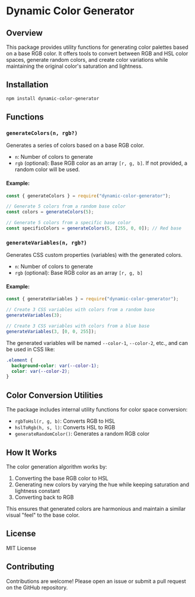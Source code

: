 # Dynamic Color Generator

## Overview

This package provides utility functions for generating color palettes based on a base RGB color. It offers tools to convert between RGB and HSL color spaces, generate random colors, and create color variations while maintaining the original color's saturation and lightness.

## Installation

```bash
npm install dynamic-color-generator
```

## Functions

### `generateColors(n, rgb?)`

Generates a series of colors based on a base RGB color.

- `n`: Number of colors to generate
- `rgb` (optional): Base RGB color as an array `[r, g, b]`. If not provided, a random color will be used.

#### Example:

```javascript
const { generateColors } = require("dynamic-color-generator");

// Generate 5 colors from a random base color
const colors = generateColors(5);

// Generate 5 colors from a specific base color
const specificColors = generateColors(5, [255, 0, 0]); // Red base
```

### `generateVariables(n, rgb?)`

Generates CSS custom properties (variables) with the generated colors.

- `n`: Number of colors to generate
- `rgb` (optional): Base RGB color as an array `[r, g, b]`

#### Example:

```javascript
const { generateVariables } = require("dynamic-color-generator");

// Create 3 CSS variables with colors from a random base
generateVariables(3);

// Create 3 CSS variables with colors from a blue base
generateVariables(3, [0, 0, 255]);
```

The generated variables will be named `--color-1`, `--color-2`, etc., and can be used in CSS like:

```css
.element {
  background-color: var(--color-1);
  color: var(--color-2);
}
```

## Color Conversion Utilities

The package includes internal utility functions for color space conversion:

- `rgbToHsl(r, g, b)`: Converts RGB to HSL
- `hslToRgb(h, s, l)`: Converts HSL to RGB
- `generateRandomColor()`: Generates a random RGB color

## How It Works

The color generation algorithm works by:

1. Converting the base RGB color to HSL
2. Generating new colors by varying the hue while keeping saturation and lightness constant
3. Converting back to RGB

This ensures that generated colors are harmonious and maintain a similar visual "feel" to the base color.

## License

MIT License

## Contributing

Contributions are welcome! Please open an issue or submit a pull request on the GitHub repository.
